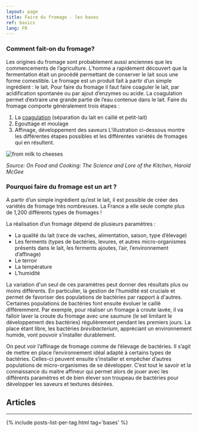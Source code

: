 ```yaml
---
layout: page
title: Faire du fromage - les bases
ref: basics
lang: FR
---
```


### Comment fait-on du fromage?

Les origines du fromage sont probablement aussi anciennes que les commencements de l’agriculture. L’homme a rapidement découvert que la fermentation était un procédé permettant de conserver le lait sous une forme comestible. Le fromage est un produit fait à partir d’un simple ingrédient : le lait. Pour faire du fromage il faut faire coaguler le lait, par acidification spontanée ou par ajout d’enzymes ou acide. La coagulation permet d’extraire une grande partie de l’eau contenue dans le lait. Faire du fromage comporte généralement trois étapes :
1.	La [coagulation]({{site.baseurl}}/2019/05/01/coagulation-du-lait.html) (séparation du lait en caillé et petit-lait)
2.	Egouttage et moulage
3.	Affinage, développement des saveurs
L’illustration ci-dessous montre les différentes étapes possibles et les différentes variétés de fromages qui en résultent. 

![from milk to cheeses]({{site.baseurl}}/assets/img/cheese/du-lait-au-fromage.png)

*Source: On Food and Cooking: The Science and Lore of the Kitchen, Harold McGee*

### Pourquoi faire du fromage est un art ?

A partir d’un simple ingrédient qu’est le lait, il est possible de créer des variétés de fromage très nombreuses. La France a elle seule compte plus de 1,200 différents types de fromages ! 
 
La réalisation d’un fromage dépend de plusieurs paramètres :
-	La qualité du lait (race de vaches, alimentation, saison, type d’élevage)
-	Les ferments (types de bactéries, levures, et autres micro-organismes présents dans le lait, les ferments ajoutes, l’air, l’environnement d’affinage)
-	Le terroir
-	La température
-	L’humidité

La variation d'un seul de ces paramètres peut donner des résultats plus ou moins différents. En particulier, la gestion de l'humidité est cruciale et permet de favoriser des populations de bactéries par rapport à d'autres. Certaines populations de bactéries font ensuite évoluer le caillé différemment. Par exemple, pour réaliser un fromage à croute lavée, il va falloir laver la croute du fromage avec une saumure (le sel limitant le développement des bactéries) régulièrement pendant les premiers jours. La place étant libre, les bactéries *brevibacterium*, appréciant un environnement humide, vont pouvoir s’installer durablement.

On peut voir l’affinage de fromage comme de l’élevage de bactéries. Il s’agit de mettre en place l’environnement idéal adapté à certains types de bactéries. Celles-ci peuvent ensuite s’installer et empêcher d’autres populations de micro-organismes de se développer. C’est tout le savoir et la connaissance du maitre affineur qui permet alors de jouer avec les différents paramètres et de bien élever son troupeau de bactéries pour développer les saveurs et textures désirées.


## Articles
---

{% include posts-list-per-tag.html tag='bases' %}